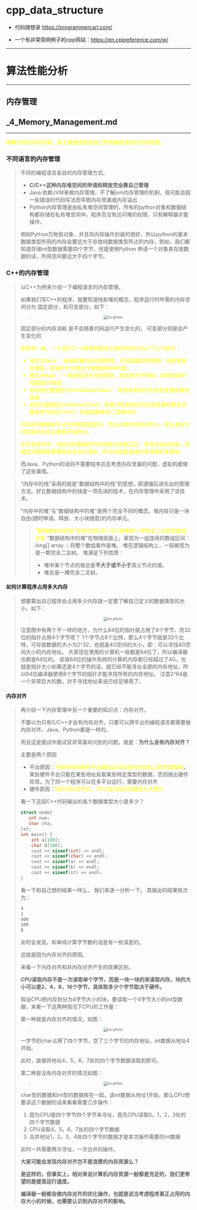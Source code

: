 # cpp_data_structure 

* 代码随想录 https://programmercarl.com/

* 一个有非常简明例子的cpp网站：https://en.cppreference.com/w/

--------------------------------------------------------------------------------

# 算法性能分析

--------------------------------------------------------------------------------

## 内存管理

## _4_Memory_Management.md

--------------------------------------------------------------------------------

<font color="yellow">理解代码的内存消耗，最关键是要知道自己所用编程语言的内存管理。</font>

### 不同语言的内存管理

> 不同的编程语言各自的内存管理方式。
> * **C/C++这种内存堆空间的申请和释放完全靠自己管理**
> * Java 依赖JVM来做内存管理，不了解jvm内存管理的机制，很可能会因一些错误的代码写法而导致内存泄漏或内存溢出
> * Python内存管理是由私有堆空间管理的，所有的python对象和数据结构都存储在私有堆空间中。程序员没有访问堆的权限，只有解释器才能操作。
>
> 例如Python万物皆对象，并且将内存操作封装的很好，所以python的基本数据类型所用的内存会要远大于存放纯数据类型所占的内存，例如，我们都知道存储int型数据需要四个字节，但是使用Python 申请一个对象来存放数据的话，所用空间要远大于四个字节。


### C++的内存管理

> 以C++为例来介绍一下编程语言的内存管理。
> 
> 如果我们写C++的程序，就要知道栈和堆的概念，程序运行时所需的内存空间分为 固定部分，和可变部分，如下：
> > <div align=center>
> > <img src="./images/memory_management_1.jpg"  width="" height="" alt="no photo" title="" style="zoom:70%;"/>
> > </div>
> 
> 固定部分的内存消耗 是不会随着代码运行产生变化的， 可变部分则是会产生变化的
> 
> <font color="yellow">更具体一些，一个由C/C++编译的程序占用的内存分为以下几个部分：
> * 栈区(Stack) ：由编译器自动分配释放，存放函数的参数值，局部变量的值等，其操作方式类似于数据结构中的栈。
> * 堆区(Heap) ：一般由程序员分配释放，若程序员不释放，程序结束时可能由OS收回
> * 未初始化数据区(Uninitialized Data)： 存放未初始化的全局变量和静态变量
> * 初始化数据区(Initialized Data)：存放已经初始化的全局变量和静态变量程序代码区(Text)：存放函数体的二进制代码
> 
> 代码区和数据区所占空间都是固定的，而且占用的空间非常小，那么看运行时消耗的内存主要看可变部分。
> 
> 在可变部分中，栈区间的数据在代码块执行结束之后，系统会自动回收，而堆区间数据是需要程序员自己回收，所以也就是造成内存泄漏的发源地。</font>
> 
> 而Java、Python的话则不需要程序员去考虑内存泄漏的问题，虚拟机都做了这些事情。
>

> "内存中的栈"采用的就是"数据结构中的栈"的思想，即遵循后进先出的管理方法。好比数据结构中的栈是一项先进的技术，在内存管理中采用了该技术。
> 
> "内存中的堆"与"数据结构中的堆"是两个完全不同的概念。堆内存只是一块自由(随时申请、释放、大小块随意)的内存单元。
> > <font color="yellow">"数据结构中的堆"也叫优先队列, 可以被看做一棵完全二叉树的数组对象</font>
> > "数据结构中的堆"在物理层面上，表现为一组连续的数组区间：long[] array ；将整个数组看作是堆。
> > 堆在逻辑结构上，一般被视为是一颗完全二叉树。
> > 堆满足下列性质：
> > * 堆中某个节点的值总是**不大于或不小于**其父节点的值。
> > * 堆总是一棵完全二叉树。


#### 如何计算程序占用多大内存
> 想要算出自己程序会占用多少内存就一定要了解自己定义的数据类型的大小，如下：
> > <div align=center>
> > <img src="./images/memory_management_2.jpg"  width="" height="" alt="no photo" title="" style="zoom:70%;"/>
> > </div>
> 
> 注意图中有两个不一样的地方，为什么64位的指针就占用了8个字节，而32位的指针占用4个字节呢？
> 1个字节占8个比特，那么4个字节就是32个比特，可存放数据的大小为2^32，也就是4G空间的大小，即：可以寻找4G空间大小的内存地址。
> 大家现在使用的计算机一般都是64位了，所以编译器也都是64位的。
> 安装64位的操作系统的计算机内存都已经超过了4G，也就是指针大小如果还是4个字节的话，就已经不能寻址全部的内存地址，所以64位编译器使用8个字节的指针才能寻找所有的内存地址。
> 注意2^64是一个非常巨大的数，对于寻找地址来说已经足够用了。
>

#### 内存对齐
> 再介绍一下内存管理中另一个重要的知识点：内存对齐。
> 
> 不要以为只有C/C++才会有内存对齐，只要可以跨平台的编程语言都需要做内存对齐，Java、Python都是一样的。
>
> 而且这是面试中面试官非常喜欢问到的问题，就是：**为什么会有内存对齐？**
> 
> 主要是两个原因
> * 平台原因：<font color="yellow">不是所有的硬件平台都能访问任意内存地址上的任意数据</font>，某些硬件平台只能在某些地址处取某些特定类型的数据，否则抛出硬件异常。为了同一个程序可以在多平台运行，需要内存对齐
> * 硬件原因：<font color="yellow">经过内存对齐后，CPU访问内存的速度大大提升</font>
>
> 看一下这段C++代码输出的各个数据类型大小是多少？
> ```c++
> struct node{
>    int num;
>    char cha;
> }st;
> int main() {
>     int a[100];
>     char b[100];
>     cout << sizeof(int) << endl;
>     cout << sizeof(char) << endl;
>     cout << sizeof(a) << endl;
>     cout << sizeof(b) << endl;
>     cout << sizeof(st) << endl;
> }
> ```
> 看一下和自己想的结果一样么， 我们来逐一分析一下。
> 其输出的结果依次为：
> ```html
> 4
> 1
> 400
> 100
> 8
> ```
> 此时会发现，和单纯计算字节数的话是有一些误差的。
> 
> 这就是因为内存对齐的原因。
> 
> 来看一下内存对齐和非内存对齐产生的效果区别。
> 
> **CPU读取内存不是一次读取单个字节，而是一块一块的来读取内存，块的大小可以是2，4，8，16个字节，具体取多少个字节取决于硬件。**
> 
> 假设CPU把内存划分为4字节大小的块，要读取一个4字节大小的int型数据，来看一下这两种情况下CPU的工作量：
> 
> 第一种就是内存对齐的情况，如图：
> > <div align=center>
> > <img src="./images/memory_management_3.jpg"  width="" height="" alt="no photo" title="" style="zoom:70%;"/>
> > </div>
> 一字节的char占用了四个字节，空了三个字节的内存地址，int数据从地址4开始。
> 
> 此时，直接将地址4，5，6，7处的四个字节数据读取到即可。
>
> 第二种是没有内存对齐的情况如图：
> > <div align=center>
> > <img src="./images/memory_management_4.jpg"  width="" height="" alt="no photo" title="" style="zoom:70%;"/>
> > </div>
> char型的数据和int型的数据挨在一起，该int数据从地址1开始，那么CPU想要读这个数据的话来看看需要几步操作：
> 1. 因为CPU是四个字节四个字节来寻址，首先CPU读取0，1，2，3处的四个字节数据
> 2. CPU读取4，5，6，7处的四个字节数据
> 3. 合并地址1，2，3，4处四个字节的数据才是本次操作需要的int数据
> 
> 此时一共需要两次寻址，一次合并的操作。
>
> **大家可能会发现内存对齐岂不是浪费的内存资源么？**
> 
> **是这样的，但事实上，相对来说计算机内存资源一般都是充足的，我们更希望的是提高运行速度。**
> 
> **编译器一般都会做内存对齐的优化操作，也就是说当考虑程序真正占用的内存大小的时候，也需要认识到内存对齐的影响。**
> 








